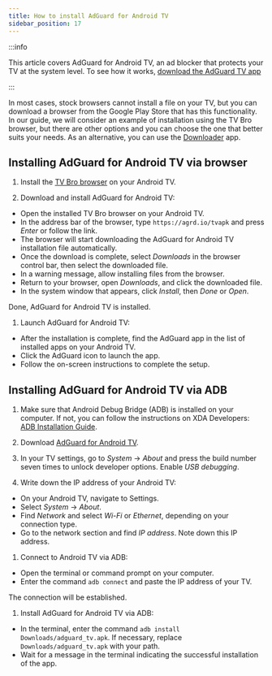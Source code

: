 ```yaml
---
title: How to install AdGuard for Android TV
sidebar_position: 17
---
```


:::info

This article covers AdGuard for Android TV, an ad blocker that protects your TV at the system level. To see how it works, [download the AdGuard TV app](https://agrd.io/tvapk)

:::

In most cases, stock browsers cannot install a file on your TV, but you can download a browser from the Google Play Store that has this functionality. In our guide, we will consider an example of installation using the TV Bro browser, but there are other options and you can choose the one that better suits your needs. As an alternative, you can use the [Downloader](https://play.google.com/store/apps/details?id=com.esaba.downloader) app.

## Installing AdGuard for Android TV via browser

1. Install the [TV Bro browser](https://play.google.com/store/apps/details?id=com.phlox.tvwebbrowser) on your Android TV.  

1. Download and install AdGuard for Android TV:

* Open the installed TV Bro browser on your Android TV.
* In the address bar of the browser, type `https://agrd.io/tvapk` and press *Enter* or follow the link.
* The browser will start downloading the AdGuard for Android TV installation file automatically.
* Once the download is complete, select *Downloads* in the browser control bar, then select the downloaded file.
* In a warning message, allow installing files from the browser.
* Return to your browser, open *Downloads*, and click the downloaded file.
* In the system window that appears, click *Install*, then *Done* or *Open*.

Done, AdGuard for Android TV is installed.

1. Launch AdGuard for Android TV:

* After the installation is complete, find the AdGuard app in the list of installed apps on your Android TV.
* Click the AdGuard icon to launch the app.
* Follow the on-screen instructions to complete the setup.

## Installing AdGuard for Android TV via ADB

1. Make sure that Android Debug Bridge (ADB) is installed on your computer. If not, you can follow the instructions on XDA Developers: [ADB Installation Guide](https://www.xda-developers.com/install-adb-windows-macos-linux).

1. Download [AdGuard for Android TV](https://agrd.io/tvapk).

1. In your TV settings, go to *System* → *About* and press the build number seven times to unlock developer options. Enable *USB debugging*.

1. Write down the IP address of your Android TV:

* On your Android TV, navigate to Settings.
* Select *System* → *About*.
* Find *Network* and select *Wi-Fi* or *Ethernet*, depending on your connection type.
* Go to the network section and find *IP address*. Note down this IP address.

1. Connect to Android TV via ADB:

* Open the terminal or command prompt on your computer.
* Enter the command `adb connect` and paste the IP address of your TV.

The connection will be established.

1. Install AdGuard for Android TV via ADB:

* In the terminal, enter the command `adb install Downloads/adguard_tv.apk`. If necessary, replace `Downloads/adguard_tv.apk` with your path.
* Wait for a message in the terminal indicating the successful installation of the app.

